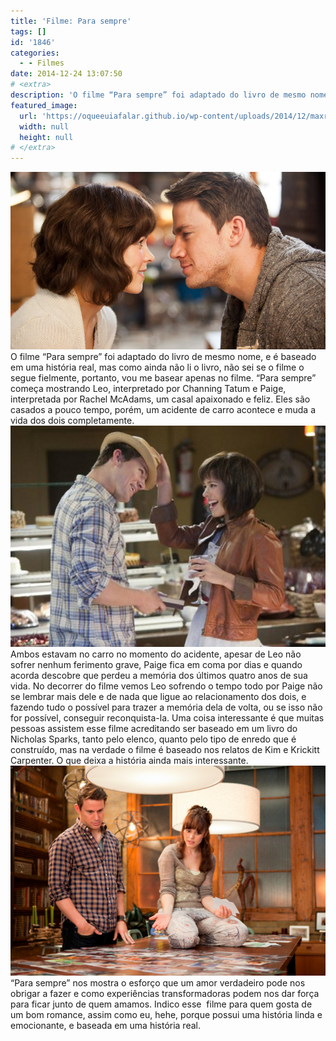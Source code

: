 ```yaml
---
title: 'Filme: Para sempre'
tags: []
id: '1846'
categories:
  - - Filmes
date: 2014-12-24 13:07:50
# <extra>
description: 'O filme “Para sempre” foi adaptado do livro de mesmo nome, e é baseado em uma história real, mas como ainda não li o livro, não sei se o filme o segue fielmente, portanto, vou me basear apenas no filme. “Para sempre” começa mostrando Leo, interpretado por Channing Tatum e Paige, interpretada por Rachel McAdams, um casal apaixonado e feliz. Eles são casados a pouco tempo, porém, um acidente de carro acontece e muda a vida dos dois completamente. Ambos estavam no carro no momento do acidente, apesar de Leo não sofrer nenhum ferimento grave, Paige fica em coma por dias e quando acorda descobre que perdeu a memória dos últimos quatro anos de sua vida. No decorrer do filme vemos Leo sofrendo o tempo todo por Paige não se lembrar mais dele e de nada que ligue ao relacionamento &hellip;'
featured_image: 
  url: 'https://oqueeuiafalar.github.io/wp-content/uploads/2014/12/maxresdefault.jpg'
  width: null
  height: null
# </extra>
---
```


[![Filme: Para sempre ](/wp-content/uploads/2014/12/maxresdefault.jpg)](/wp-content/uploads/2014/12/maxresdefault.jpg) O filme “Para sempre” foi adaptado do livro de mesmo nome, e é baseado em uma história real, mas como ainda não li o livro, não sei se o filme o segue fielmente, portanto, vou me basear apenas no filme. “Para sempre” começa mostrando Leo, interpretado por Channing Tatum e Paige, interpretada por Rachel McAdams, um casal apaixonado e feliz. Eles são casados a pouco tempo, porém, um acidente de carro acontece e muda a vida dos dois completamente. [![Filme: para sempre](/wp-content/uploads/2014/12/filmes_1750_Para-Sempre-2.jpg)](/wp-content/uploads/2014/12/filmes_1750_Para-Sempre-2.jpg) Ambos estavam no carro no momento do acidente, apesar de Leo não sofrer nenhum ferimento grave, Paige fica em coma por dias e quando acorda descobre que perdeu a memória dos últimos quatro anos de sua vida. No decorrer do filme vemos Leo sofrendo o tempo todo por Paige não se lembrar mais dele e de nada que ligue ao relacionamento dos dois, e fazendo tudo o possível para trazer a memória dela de volta, ou se isso não for possível, conseguir reconquista-la. Uma coisa interessante é que muitas pessoas assistem esse filme acreditando ser baseado em um livro do Nicholas Sparks, tanto pelo elenco, quanto pelo tipo de enredo que é construído, mas na verdade o filme é baseado nos relatos de Kim e Krickitt Carpenter. O que deixa a história ainda mais interessante. [![Filme: para sempre](/wp-content/uploads/2014/12/filme-para-sempre-imagem-rachel-mcadams-channing-tatum-7.jpg)](/wp-content/uploads/2014/12/filme-para-sempre-imagem-rachel-mcadams-channing-tatum-7.jpg) “Para sempre” nos mostra o esforço que um amor verdadeiro pode nos obrigar a fazer e como experiências transformadoras podem nos dar força para ficar junto de quem amamos. Indico esse  filme para quem gosta de um bom romance, assim como eu, hehe, porque possui uma história linda e emocionante, e baseada em uma história real.
